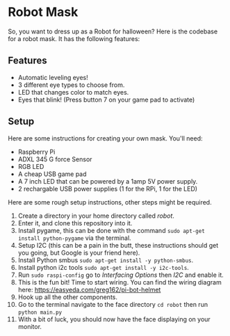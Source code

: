 Robot Mask
=========

So, you want to dress up as a Robot for halloween? Here is the codebase for a robot mask. It has the following features:

Features
--------

  * Automatic leveling eyes!
  * 3 different eye types to choose from.
  * LED that changes color to match eyes.
  * Eyes that blink! (Press button 7 on your game pad to activate)

Setup
-----

 Here are some instructions for creating your own mask. You'll need:

  * Raspberry Pi
  * ADXL 345 G force Sensor
  * RGB LED
  * A cheap USB game pad
  * A 7 inch LED that can be powered by a 1amp 5V power supply.
  * 2 rechargable USB power supplies (1 for the RPi, 1 for the LED)

Here are some rough setup instructions, other steps might be required.

1. Create a directory in your home directory called _robot_.
2. Enter it, and clone this repository into it.
3. Install pygame, this can be done with the command `sudo apt-get install python-pygame` via the terminal.
4. Setup I2C (this can be a pain in the butt, these instructions should get you going, but Google is your friend here).
  1. Install Python smbus `sudo apt-get install -y python-smbus`.
  2. Install python i2c tools `sudo apt-get install -y i2c-tools`.
  3. Run `sudo raspi-config` go to _Interfacing Options_ then _I2C_ and enable it.
5. This is the fun bit! Time to start wiring. You can find the wiring diagram here: https://easyeda.com/greg162/pi-bot-helmet
6. Hook up all the other components.
7. Go to the terminal navigate to the face directory `cd robot` then run `python main.py`
8. With a bit of luck, you should now have the face displaying on your monitor.





